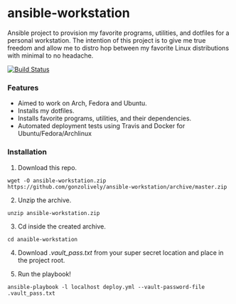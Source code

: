 # ansible-workstation
Ansible project to provision my favorite programs, utilities, and dotfiles for a personal workstation. The intention of this project is to give me true freedom and allow me to distro hop between my favorite Linux distributions with minimal to no headache.

[![Build Status](https://travis-ci.com/gonzolively/ansible-workstation.svg?branch=master)](https://travis-ci.com/gonzolively/ansible-workstation)
### Features
- Aimed to work on Arch, Fedora and Ubuntu.
- Installs my dotfiles.
- Installs favorite programs, utilities, and their dependencies.
- Automated deployment tests using Travis and Docker for Ubuntu/Fedora/Archlinux

### Installation
1. Download this repo.

`wget -O ansible-workstation.zip https://github.com/gonzolively/ansible-workstation/archive/master.zip`

2. Unzip the archive.

`unzip ansible-workstation.zip`

3. Cd inside the created archive.

`cd anaible-workstation`

4. Download *.vault_pass.txt* from your super secret location and place in the project root.

5. Run the playbook!

`ansible-playbook -l localhost deploy.yml --vault-password-file .vault_pass.txt`
